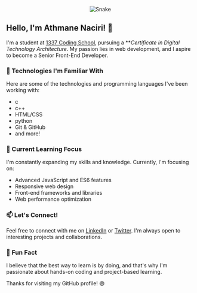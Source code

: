 <p align="center">
  <img src="https://raw.githubusercontent.com/trinib/trinib/snake/github-contribution-grid-snake-dark.svg" alt="Snake">
</p>

## Hello, I'm Athmane Naciri! 👋

I'm a student at [1337 Coding School](https://1337.ma/), pursuing a ***Certificate in Digital Technology Architecture*. My passion lies in web development, and I aspire to become a Senior Front-End Developer.

### 🔨 Technologies I'm Familiar With

Here are some of the technologies and programming languages I've been working with:

- c
- c++
- HTML/CSS
- python
- Git & GitHub
- and more!

### 🌱 Current Learning Focus

I'm constantly expanding my skills and knowledge. Currently, I'm focusing on:

- Advanced JavaScript and ES6 features
- Responsive web design
- Front-end frameworks and libraries
- Web performance optimization

### 📫 Let's Connect!

Feel free to connect with me on [LinkedIn](https://www.linkedin.com/in/athmanenaciri/) or [Twitter](https://twitter.com/AthmaneNaciri). I'm always open to interesting projects and collaborations.

### 🚀 Fun Fact

I believe that the best way to learn is by doing, and that's why I'm passionate about hands-on coding and project-based learning.

Thanks for visiting my GitHub profile! 😄

